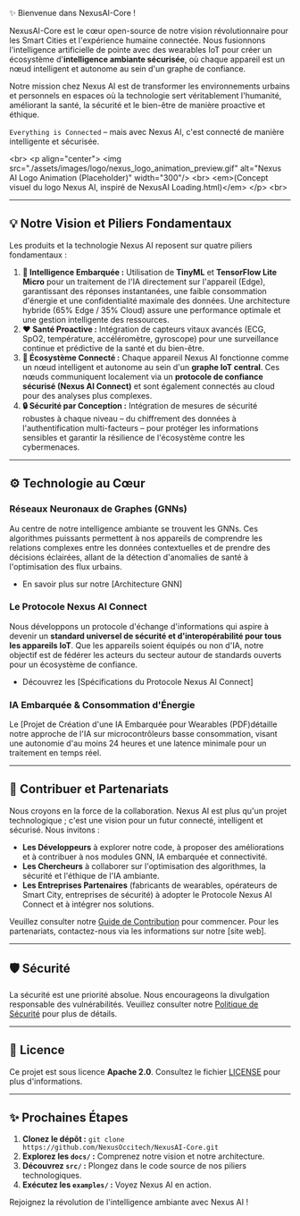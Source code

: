 ✨ Bienvenue dans NexusAI-Core \!

NexusAI-Core est le cœur open-source de notre vision révolutionnaire pour les Smart Cities et l'expérience humaine connectée. Nous fusionnons l'intelligence artificielle de pointe avec des wearables IoT pour créer un écosystème d'**intelligence ambiante sécurisée**, où chaque appareil est un nœud intelligent et autonome au sein d'un graphe de confiance.

Notre mission chez Nexus AI est de transformer les environnements urbains et personnels en espaces où la technologie sert véritablement l'humanité, améliorant la santé, la sécurité et le bien-être de manière proactive et éthique.

`Everything is Connected` – mais avec Nexus AI, c'est connecté de manière intelligente et sécurisée.

\<br\>
\<p align="center"\>
\<img src="./assets/images/logo/nexus\_logo\_animation\_preview.gif" alt="Nexus AI Logo Animation (Placeholder)" width="300"/\>
\<br\>
\<em\>(Concept visuel du logo Nexus AI, inspiré de NexusAI Loading.html)\</em\>
\</p\>
\<br\>

-----

## 💡 Notre Vision et Piliers Fondamentaux

Les produits et la technologie Nexus AI reposent sur quatre piliers fondamentaux :

1.  **🧠 Intelligence Embarquée :** Utilisation de **TinyML** et **TensorFlow Lite Micro** pour un traitement de l'IA directement sur l'appareil (Edge), garantissant des réponses instantanées, une faible consommation d'énergie et une confidentialité maximale des données. Une architecture hybride (65% Edge / 35% Cloud) assure une performance optimale et une gestion intelligente des ressources.
2.  **❤️ Santé Proactive :** Intégration de capteurs vitaux avancés (ECG, SpO2, température, accéléromètre, gyroscope) pour une surveillance continue et prédictive de la santé et du bien-être.
3.  **🔗 Écosystème Connecté :** Chaque appareil Nexus AI fonctionne comme un nœud intelligent et autonome au sein d'un **graphe IoT central**. Ces nœuds communiquent localement via un **protocole de confiance sécurisé (Nexus AI Connect)** et sont également connectés au cloud pour des analyses plus complexes.
4.  **🔒 Sécurité par Conception :** Intégration de mesures de sécurité robustes à chaque niveau – du chiffrement des données à l'authentification multi-facteurs – pour protéger les informations sensibles et garantir la résilience de l'écosystème contre les cybermenaces.

-----

## ⚙️ Technologie au Cœur

### Réseaux Neuronaux de Graphes (GNNs)

Au centre de notre intelligence ambiante se trouvent les GNNs. Ces algorithmes puissants permettent à nos appareils de comprendre les relations complexes entre les données contextuelles et de prendre des décisions éclairées, allant de la détection d'anomalies de santé à l'optimisation des flux urbains.

  * En savoir plus sur notre [Architecture GNN]

### Le Protocole Nexus AI Connect

Nous développons un protocole d'échange d'informations qui aspire à devenir un **standard universel de sécurité et d'interopérabilité pour tous les appareils IoT**. Que les appareils soient équipés ou non d'IA, notre objectif est de fédérer les acteurs du secteur autour de standards ouverts pour un écosystème de confiance.

  * Découvrez les [Spécifications du Protocole Nexus AI Connect]

### IA Embarquée & Consommation d'Énergie

Le [Projet de Création d'une IA Embarquée pour Wearables (PDF)détaille notre approche de l'IA sur microcontrôleurs basse consommation, visant une autonomie d'au moins 24 heures et une latence minimale pour un traitement en temps réel.


-----

## 🤝 Contribuer et Partenariats

Nous croyons en la force de la collaboration. Nexus AI est plus qu'un projet technologique ; c'est une vision pour un futur connecté, intelligent et sécurisé. Nous invitons :

  * **Les Développeurs** à explorer notre code, à proposer des améliorations et à contribuer à nos modules GNN, IA embarquée et connectivité.
  * **Les Chercheurs** à collaborer sur l'optimisation des algorithmes, la sécurité et l'éthique de l'IA ambiante.
  * **Les Entreprises Partenaires** (fabricants de wearables, opérateurs de Smart City, entreprises de sécurité) à adopter le Protocole Nexus AI Connect et à intégrer nos solutions.

Veuillez consulter notre [Guide de Contribution](https://www.google.com/search?q=./CONTRIBUTING.md) pour commencer.
Pour les partenariats, contactez-nous via les informations sur notre [site web].

-----

## 🛡️ Sécurité

La sécurité est une priorité absolue. Nous encourageons la divulgation responsable des vulnérabilités. Veuillez consulter notre [Politique de Sécurité](https://www.google.com/search?q=./SECURITY.md) pour plus de détails.

-----

## 📄 Licence

Ce projet est sous licence **Apache 2.0**.
Consultez le fichier [LICENSE](https://www.google.com/search?q=./LICENSE) pour plus d'informations.

-----

## ✨ Prochaines Étapes

1.  **Clonez le dépôt :** `git clone https://github.com/NexusOccitech/NexusAI-Core.git`
2.  **Explorez les `docs/` :** Comprenez notre vision et notre architecture.
3.  **Découvrez `src/` :** Plongez dans le code source de nos piliers technologiques.
4.  **Exécutez les `examples/` :** Voyez Nexus AI en action.

Rejoignez la révolution de l'intelligence ambiante avec Nexus AI \!
